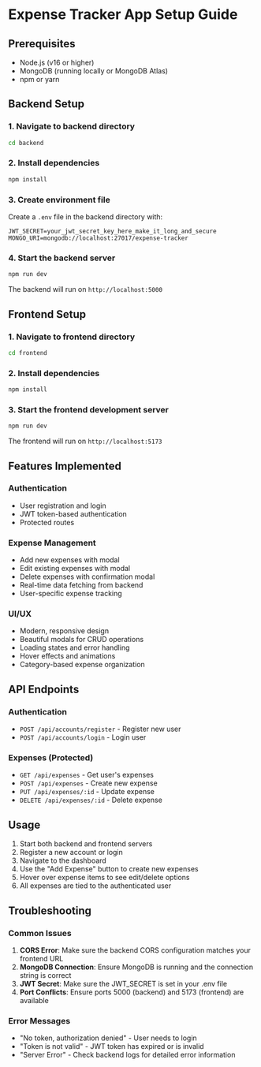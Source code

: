 # Expense Tracker App Setup Guide

## Prerequisites
- Node.js (v16 or higher)
- MongoDB (running locally or MongoDB Atlas)
- npm or yarn

## Backend Setup

### 1. Navigate to backend directory
```bash
cd backend
```

### 2. Install dependencies
```bash
npm install
```

### 3. Create environment file
Create a `.env` file in the backend directory with:
```
JWT_SECRET=your_jwt_secret_key_here_make_it_long_and_secure
MONGO_URI=mongodb://localhost:27017/expense-tracker
```

### 4. Start the backend server
```bash
npm run dev
```

The backend will run on `http://localhost:5000`

## Frontend Setup

### 1. Navigate to frontend directory
```bash
cd frontend
```

### 2. Install dependencies
```bash
npm install
```

### 3. Start the frontend development server
```bash
npm run dev
```

The frontend will run on `http://localhost:5173`

## Features Implemented

### Authentication
- User registration and login
- JWT token-based authentication
- Protected routes

### Expense Management
- Add new expenses with modal
- Edit existing expenses with modal
- Delete expenses with confirmation modal
- Real-time data fetching from backend
- User-specific expense tracking

### UI/UX
- Modern, responsive design
- Beautiful modals for CRUD operations
- Loading states and error handling
- Hover effects and animations
- Category-based expense organization

## API Endpoints

### Authentication
- `POST /api/accounts/register` - Register new user
- `POST /api/accounts/login` - Login user

### Expenses (Protected)
- `GET /api/expenses` - Get user's expenses
- `POST /api/expenses` - Create new expense
- `PUT /api/expenses/:id` - Update expense
- `DELETE /api/expenses/:id` - Delete expense

## Usage

1. Start both backend and frontend servers
2. Register a new account or login
3. Navigate to the dashboard
4. Use the "Add Expense" button to create new expenses
5. Hover over expense items to see edit/delete options
6. All expenses are tied to the authenticated user

## Troubleshooting

### Common Issues

1. **CORS Error**: Make sure the backend CORS configuration matches your frontend URL
2. **MongoDB Connection**: Ensure MongoDB is running and the connection string is correct
3. **JWT Secret**: Make sure the JWT_SECRET is set in your .env file
4. **Port Conflicts**: Ensure ports 5000 (backend) and 5173 (frontend) are available

### Error Messages
- "No token, authorization denied" - User needs to login
- "Token is not valid" - JWT token has expired or is invalid
- "Server Error" - Check backend logs for detailed error information 